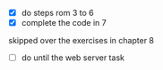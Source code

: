 - [x] do steps rom 3 to 6
- [x] complete the code in 7

skipped over the exercises in chapter 8
- [ ] do until the web server task
